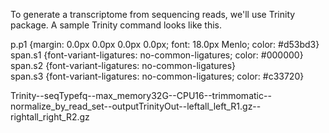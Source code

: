 To generate a transcriptome from sequencing reads, we'll use Trinity package. A sample Trinity command looks like this.

  
p.p1 {margin: 0.0px 0.0px 0.0px 0.0px; font: 18.0px Menlo; color: \#d53bd3}  
span.s1 {font-variant-ligatures: no-common-ligatures; color: \#000000}  
span.s2 {font-variant-ligatures: no-common-ligatures}  
span.s3 {font-variant-ligatures: no-common-ligatures; color: \#c33720}  


Trinity--seqTypefq--max\_memory32G--CPU16--trimmomatic--normalize\_by\_read\_set--outputTrinityOut--leftall\_left\_R1.gz--rightall\_right\_R2.gz



